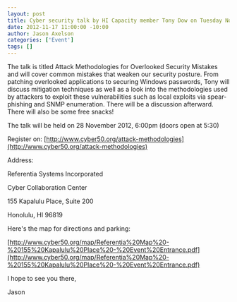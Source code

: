 ```yaml
--- 
layout: post
title: Cyber security talk by HI Capacity member Tony Dow on Tuesday Nov 28 6pm
date: 2012-11-17 11:00:00 -10:00
author: Jason Axelson
categories: ['Event']
tags: []
---
```


The talk is titled Attack Methodologies for Overlooked Security Mistakes and will cover common mistakes that weaken our security posture.  From patching overlooked applications to securing Windows passwords, Tony will discuss mitigation techniques as well as a look into the methodologies used by attackers to exploit these vulnerabilities such as local exploits via spear-phishing and SNMP enumeration. There will be a discussion afterward. There will also be some free snacks!

The talk will be held on 28 November 2012, 6:00pm (doors open at 5:30)

Register on:
[http://www.cyber50.org/attack-methodologies](http://www.cyber50.org/attack-methodologies)

Address:

Referentia Systems Incorporated

Cyber Collaboration Center

155 Kapalulu Place, Suite 200

Honolulu, HI 96819

Here's the map for directions and parking:

[http://www.cyber50.org/map/Referentia%20Map%20-%20155%20Kapalulu%20Place%20-%20Event%20Entrance.pdf](http://www.cyber50.org/map/Referentia%20Map%20-%20155%20Kapalulu%20Place%20-%20Event%20Entrance.pdf)

I hope to see you there,

Jason
